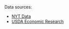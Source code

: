 Data sources:

- [NYT Data](https://github.com/nytimes/covid-19-data)
- [USDA Economic Research](https://www.ers.usda.gov/data-products/county-level-data-sets/download-data/)